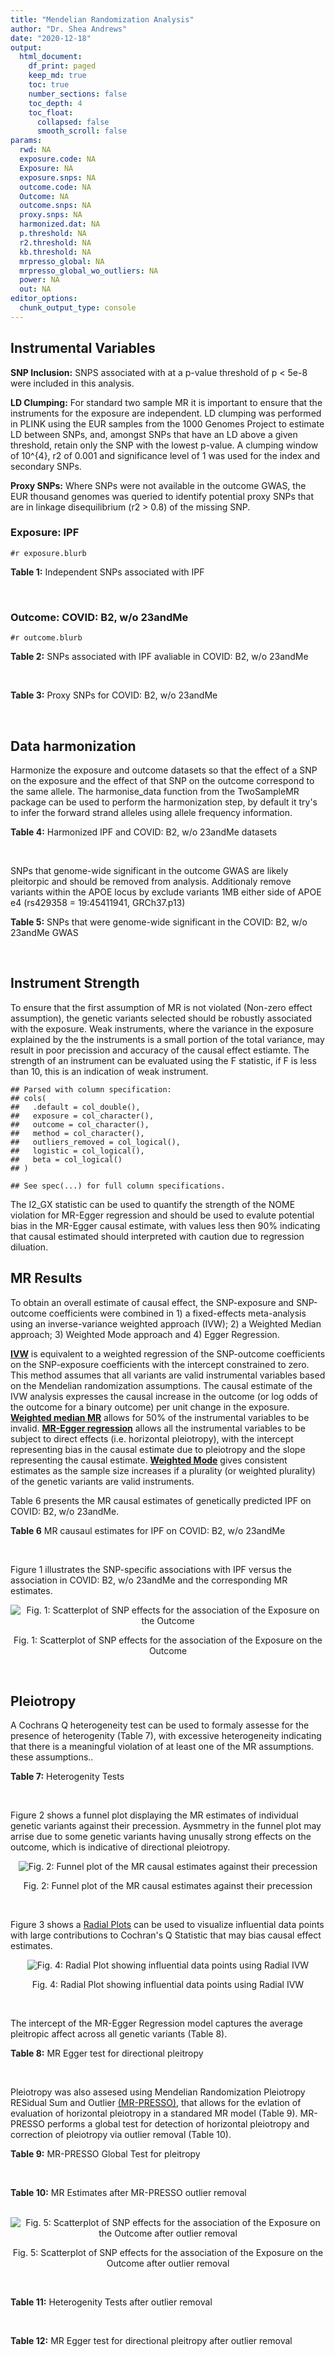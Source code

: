 ```yaml
---
title: "Mendelian Randomization Analysis"
author: "Dr. Shea Andrews"
date: "2020-12-18"
output:
  html_document:
    df_print: paged
    keep_md: true
    toc: true
    number_sections: false
    toc_depth: 4
    toc_float:
      collapsed: false
      smooth_scroll: false
params:
  rwd: NA
  exposure.code: NA
  Exposure: NA
  exposure.snps: NA
  outcome.code: NA
  Outcome: NA
  outcome.snps: NA
  proxy.snps: NA
  harmonized.dat: NA
  p.threshold: NA
  r2.threshold: NA
  kb.threshold: NA
  mrpresso_global: NA
  mrpresso_global_wo_outliers: NA
  power: NA
  out: NA
editor_options:
  chunk_output_type: console
---
```







## Instrumental Variables
**SNP Inclusion:** SNPS associated with at a p-value threshold of p < 5e-8 were included in this analysis.
<br>

**LD Clumping:** For standard two sample MR it is important to ensure that the instruments for the exposure are independent. LD clumping was performed in PLINK using the EUR samples from the 1000 Genomes Project to estimate LD between SNPs, and, amongst SNPs that have an LD above a given threshold, retain only the SNP with the lowest p-value. A clumping window of 10^{4}, r2 of 0.001 and significance level of 1 was used for the index and secondary SNPs.
<br>

**Proxy SNPs:** Where SNPs were not available in the outcome GWAS, the EUR thousand genomes was queried to identify potential proxy SNPs that are in linkage disequilibrium (r2 > 0.8) of the missing SNP.
<br>

### Exposure: IPF
`#r exposure.blurb`
<br>

**Table 1:** Independent SNPs associated with IPF
<div data-pagedtable="false">
  <script data-pagedtable-source type="application/json">
{"columns":[{"label":["SNP"],"name":[1],"type":["chr"],"align":["left"]},{"label":["CHROM"],"name":[2],"type":["dbl"],"align":["right"]},{"label":["POS"],"name":[3],"type":["dbl"],"align":["right"]},{"label":["REF"],"name":[4],"type":["chr"],"align":["left"]},{"label":["ALT"],"name":[5],"type":["chr"],"align":["left"]},{"label":["AF"],"name":[6],"type":["dbl"],"align":["right"]},{"label":["BETA"],"name":[7],"type":["dbl"],"align":["right"]},{"label":["SE"],"name":[8],"type":["dbl"],"align":["right"]},{"label":["Z"],"name":[9],"type":["dbl"],"align":["right"]},{"label":["P"],"name":[10],"type":["dbl"],"align":["right"]},{"label":["N"],"name":[11],"type":["dbl"],"align":["right"]},{"label":["TRAIT"],"name":[12],"type":["chr"],"align":["left"]}],"data":[{"1":"rs78238620","2":"3","3":"44902386","4":"T","5":"A","6":"0.053459","7":"0.4593835","8":"0.07390969","9":"6.215471","10":"5.117086e-10","11":"11259","12":"Idiopathic_Pulmonary_Fibrosis"},{"1":"rs12696304","2":"3","3":"169481271","4":"C","5":"G","6":"0.278854","7":"0.2668156","8":"0.03717319","9":"7.177635","10":"7.092778e-13","11":"11259","12":"Idiopathic_Pulmonary_Fibrosis"},{"1":"rs2013701","2":"4","3":"89885086","4":"G","5":"T","6":"0.487438","7":"-0.2424697","8":"0.03330002","9":"-7.281368","10":"3.304528e-13","11":"11259","12":"Idiopathic_Pulmonary_Fibrosis"},{"1":"rs7725218","2":"5","3":"1282414","4":"G","5":"A","6":"0.323107","7":"-0.3293240","8":"0.03544862","9":"-9.290180","10":"1.540283e-20","11":"11259","12":"Idiopathic_Pulmonary_Fibrosis"},{"1":"rs2076295","2":"6","3":"7563232","4":"T","5":"G","6":"0.468835","7":"0.3799705","8":"0.03322854","9":"11.435066","10":"2.793256e-30","11":"11259","12":"Idiopathic_Pulmonary_Fibrosis"},{"1":"rs12699415","2":"7","3":"1909479","4":"A","5":"G","6":"0.580176","7":"-0.2440172","8":"0.03400225","9":"-7.176502","10":"7.151760e-13","11":"11259","12":"Idiopathic_Pulmonary_Fibrosis"},{"1":"rs2897075","2":"7","3":"99630342","4":"C","5":"T","6":"0.391410","7":"0.2585521","8":"0.03404714","9":"7.593945","10":"3.103096e-14","11":"11259","12":"Idiopathic_Pulmonary_Fibrosis"},{"1":"rs28513081","2":"8","3":"120934126","4":"A","5":"G","6":"0.427310","7":"-0.2034907","8":"0.03346963","9":"-6.079862","10":"1.202864e-09","11":"11259","12":"Idiopathic_Pulmonary_Fibrosis"},{"1":"rs35705950","2":"11","3":"1241221","4":"G","5":"T","6":"0.140904","7":"1.5773608","8":"0.05180105","9":"30.450365","10":"1.184630e-203","11":"11259","12":"Idiopathic_Pulmonary_Fibrosis"},{"1":"rs9577395","2":"13","3":"113534984","4":"C","5":"G","6":"0.207732","7":"-0.2642992","8":"0.04115030","9":"-6.422778","10":"1.338099e-10","11":"11259","12":"Idiopathic_Pulmonary_Fibrosis"},{"1":"rs59424629","2":"15","3":"40720542","4":"G","5":"T","6":"0.538260","7":"0.2678313","8":"0.03320740","9":"8.065411","10":"7.298965e-16","11":"11259","12":"Idiopathic_Pulmonary_Fibrosis"},{"1":"rs62023891","2":"15","3":"86097216","4":"G","5":"A","6":"0.300615","7":"0.2356498","8":"0.03664299","9":"6.430965","10":"1.267962e-10","11":"11259","12":"Idiopathic_Pulmonary_Fibrosis"},{"1":"rs17652520","2":"17","3":"44098967","4":"G","5":"A","6":"0.214766","7":"-0.3286135","8":"0.04066747","9":"-8.080502","10":"6.450078e-16","11":"11259","12":"Idiopathic_Pulmonary_Fibrosis"},{"1":"rs12610495","2":"19","3":"4717672","4":"A","5":"G","6":"0.305555","7":"0.2722340","8":"0.03899250","9":"6.981701","10":"2.916276e-12","11":"11259","12":"Idiopathic_Pulmonary_Fibrosis"},{"1":"rs41308092","2":"20","3":"62324391","4":"G","5":"A","6":"0.019674","7":"0.7503587","8":"0.12196998","9":"6.151995","10":"7.651443e-10","11":"11259","12":"Idiopathic_Pulmonary_Fibrosis"}],"options":{"columns":{"min":{},"max":[10]},"rows":{"min":[10],"max":[10]},"pages":{}}}
  </script>
</div>
<br>

### Outcome: COVID: B2, w/o 23andMe
`#r outcome.blurb`
<br>

**Table 2:** SNPs associated with IPF avaliable in COVID: B2, w/o 23andMe
<div data-pagedtable="false">
  <script data-pagedtable-source type="application/json">
{"columns":[{"label":["SNP"],"name":[1],"type":["chr"],"align":["left"]},{"label":["CHROM"],"name":[2],"type":["dbl"],"align":["right"]},{"label":["POS"],"name":[3],"type":["dbl"],"align":["right"]},{"label":["REF"],"name":[4],"type":["chr"],"align":["left"]},{"label":["ALT"],"name":[5],"type":["chr"],"align":["left"]},{"label":["AF"],"name":[6],"type":["dbl"],"align":["right"]},{"label":["BETA"],"name":[7],"type":["dbl"],"align":["right"]},{"label":["SE"],"name":[8],"type":["dbl"],"align":["right"]},{"label":["Z"],"name":[9],"type":["dbl"],"align":["right"]},{"label":["P"],"name":[10],"type":["dbl"],"align":["right"]},{"label":["N"],"name":[11],"type":["dbl"],"align":["right"]},{"label":["TRAIT"],"name":[12],"type":["chr"],"align":["left"]}],"data":[{"1":"rs78238620","2":"3","3":"44902386","4":"T","5":"A","6":"0.05113","7":"0.0860830","8":"0.050848","9":"1.69294761","10":"9.047e-02","11":"908494","12":"COVID:_hospitalized_vs._population__eur_w/o_23andMe"},{"1":"rs12696304","2":"3","3":"169481271","4":"C","5":"G","6":"0.25940","7":"0.0299240","8":"0.026000","9":"1.15092308","10":"2.498e-01","11":"908494","12":"COVID:_hospitalized_vs._population__eur_w/o_23andMe"},{"1":"rs2013701","2":"4","3":"89885086","4":"G","5":"T","6":"0.52480","7":"-0.0307060","8":"0.023123","9":"-1.32794188","10":"1.842e-01","11":"907881","12":"COVID:_hospitalized_vs._population__eur_w/o_23andMe"},{"1":"rs7725218","2":"5","3":"1282414","4":"G","5":"A","6":"0.34740","7":"-0.0406890","8":"0.023980","9":"-1.69678899","10":"8.974e-02","11":"908494","12":"COVID:_hospitalized_vs._population__eur_w/o_23andMe"},{"1":"rs2076295","2":"6","3":"7563232","4":"T","5":"G","6":"0.43730","7":"0.0368530","8":"0.029419","9":"1.25269384","10":"2.103e-01","11":"895822","12":"COVID:_hospitalized_vs._population__eur_w/o_23andMe"},{"1":"rs12699415","2":"7","3":"1909479","4":"A","5":"G","6":"0.57590","7":"-0.0435210","8":"0.023406","9":"-1.85939503","10":"6.297e-02","11":"908494","12":"COVID:_hospitalized_vs._population__eur_w/o_23andMe"},{"1":"rs2897075","2":"7","3":"99630342","4":"C","5":"T","6":"0.37790","7":"0.0998730","8":"0.025046","9":"3.98758285","10":"6.675e-05","11":"905265","12":"COVID:_hospitalized_vs._population__eur_w/o_23andMe"},{"1":"rs28513081","2":"8","3":"120934126","4":"A","5":"G","6":"0.46090","7":"-0.0438690","8":"0.027630","9":"-1.58773073","10":"1.124e-01","11":"898438","12":"COVID:_hospitalized_vs._population__eur_w/o_23andMe"},{"1":"rs35705950","2":"11","3":"1241221","4":"G","5":"T","6":"0.11210","7":"-0.1875500","8":"0.045510","9":"-4.12107229","10":"3.769e-05","11":"624027","12":"COVID:_hospitalized_vs._population__eur_w/o_23andMe"},{"1":"rs9577395","2":"13","3":"113534984","4":"C","5":"G","6":"0.21990","7":"0.0801480","8":"0.027858","9":"2.87701917","10":"4.015e-03","11":"908494","12":"COVID:_hospitalized_vs._population__eur_w/o_23andMe"},{"1":"rs59424629","2":"15","3":"40720542","4":"G","5":"T","6":"0.54680","7":"0.0150460","8":"0.023010","9":"0.65388961","10":"5.132e-01","11":"908494","12":"COVID:_hospitalized_vs._population__eur_w/o_23andMe"},{"1":"rs62023891","2":"15","3":"86097216","4":"G","5":"A","6":"0.30050","7":"-0.0024681","8":"0.025741","9":"-0.09588206","10":"9.236e-01","11":"908494","12":"COVID:_hospitalized_vs._population__eur_w/o_23andMe"},{"1":"rs17652520","2":"17","3":"44098967","4":"G","5":"A","6":"0.18050","7":"-0.1202400","8":"0.032867","9":"-3.65838075","10":"2.539e-04","11":"898438","12":"COVID:_hospitalized_vs._population__eur_w/o_23andMe"},{"1":"rs12610495","2":"19","3":"4717672","4":"A","5":"G","6":"0.31460","7":"0.1750800","8":"0.032082","9":"5.45726576","10":"4.835e-08","11":"895822","12":"COVID:_hospitalized_vs._population__eur_w/o_23andMe"},{"1":"rs41308092","2":"20","3":"62324391","4":"G","5":"A","6":"0.02773","7":"-0.1034900","8":"0.087846","9":"-1.17808437","10":"2.388e-01","11":"906360","12":"COVID:_hospitalized_vs._population__eur_w/o_23andMe"}],"options":{"columns":{"min":{},"max":[10]},"rows":{"min":[10],"max":[10]},"pages":{}}}
  </script>
</div>
<br>

**Table 3:** Proxy SNPs for COVID: B2, w/o 23andMe
<div data-pagedtable="false">
  <script data-pagedtable-source type="application/json">
{"columns":[{"label":["proxy.outcome"],"name":[1],"type":["lgl"],"align":["right"]},{"label":["target_snp"],"name":[2],"type":["lgl"],"align":["right"]},{"label":["proxy_snp"],"name":[3],"type":["lgl"],"align":["right"]},{"label":["ld.r2"],"name":[4],"type":["lgl"],"align":["right"]},{"label":["Dprime"],"name":[5],"type":["lgl"],"align":["right"]},{"label":["ref.proxy"],"name":[6],"type":["lgl"],"align":["right"]},{"label":["alt.proxy"],"name":[7],"type":["lgl"],"align":["right"]},{"label":["CHROM"],"name":[8],"type":["lgl"],"align":["right"]},{"label":["POS"],"name":[9],"type":["lgl"],"align":["right"]},{"label":["ALT.proxy"],"name":[10],"type":["lgl"],"align":["right"]},{"label":["REF.proxy"],"name":[11],"type":["lgl"],"align":["right"]},{"label":["AF"],"name":[12],"type":["lgl"],"align":["right"]},{"label":["BETA"],"name":[13],"type":["lgl"],"align":["right"]},{"label":["SE"],"name":[14],"type":["lgl"],"align":["right"]},{"label":["P"],"name":[15],"type":["lgl"],"align":["right"]},{"label":["N"],"name":[16],"type":["lgl"],"align":["right"]},{"label":["ref"],"name":[17],"type":["lgl"],"align":["right"]},{"label":["alt"],"name":[18],"type":["lgl"],"align":["right"]},{"label":["ALT"],"name":[19],"type":["lgl"],"align":["right"]},{"label":["REF"],"name":[20],"type":["lgl"],"align":["right"]},{"label":["PHASE"],"name":[21],"type":["lgl"],"align":["right"]}],"data":[{"1":"NA","2":"NA","3":"NA","4":"NA","5":"NA","6":"NA","7":"NA","8":"NA","9":"NA","10":"NA","11":"NA","12":"NA","13":"NA","14":"NA","15":"NA","16":"NA","17":"NA","18":"NA","19":"NA","20":"NA","21":"NA"}],"options":{"columns":{"min":{},"max":[10]},"rows":{"min":[10],"max":[10]},"pages":{}}}
  </script>
</div>
<br>

## Data harmonization
Harmonize the exposure and outcome datasets so that the effect of a SNP on the exposure and the effect of that SNP on the outcome correspond to the same allele. The harmonise_data function from the TwoSampleMR package can be used to perform the harmonization step, by default it try's to infer the forward strand alleles using allele frequency information.
<br>

**Table 4:** Harmonized IPF and COVID: B2, w/o 23andMe datasets
<div data-pagedtable="false">
  <script data-pagedtable-source type="application/json">
{"columns":[{"label":["SNP"],"name":[1],"type":["chr"],"align":["left"]},{"label":["effect_allele.exposure"],"name":[2],"type":["chr"],"align":["left"]},{"label":["other_allele.exposure"],"name":[3],"type":["chr"],"align":["left"]},{"label":["effect_allele.outcome"],"name":[4],"type":["chr"],"align":["left"]},{"label":["other_allele.outcome"],"name":[5],"type":["chr"],"align":["left"]},{"label":["beta.exposure"],"name":[6],"type":["dbl"],"align":["right"]},{"label":["beta.outcome"],"name":[7],"type":["dbl"],"align":["right"]},{"label":["eaf.exposure"],"name":[8],"type":["dbl"],"align":["right"]},{"label":["eaf.outcome"],"name":[9],"type":["dbl"],"align":["right"]},{"label":["remove"],"name":[10],"type":["lgl"],"align":["right"]},{"label":["palindromic"],"name":[11],"type":["lgl"],"align":["right"]},{"label":["ambiguous"],"name":[12],"type":["lgl"],"align":["right"]},{"label":["id.outcome"],"name":[13],"type":["chr"],"align":["left"]},{"label":["chr.outcome"],"name":[14],"type":["dbl"],"align":["right"]},{"label":["pos.outcome"],"name":[15],"type":["dbl"],"align":["right"]},{"label":["se.outcome"],"name":[16],"type":["dbl"],"align":["right"]},{"label":["z.outcome"],"name":[17],"type":["dbl"],"align":["right"]},{"label":["pval.outcome"],"name":[18],"type":["dbl"],"align":["right"]},{"label":["samplesize.outcome"],"name":[19],"type":["dbl"],"align":["right"]},{"label":["outcome"],"name":[20],"type":["chr"],"align":["left"]},{"label":["mr_keep.outcome"],"name":[21],"type":["lgl"],"align":["right"]},{"label":["pval_origin.outcome"],"name":[22],"type":["chr"],"align":["left"]},{"label":["chr.exposure"],"name":[23],"type":["dbl"],"align":["right"]},{"label":["pos.exposure"],"name":[24],"type":["dbl"],"align":["right"]},{"label":["se.exposure"],"name":[25],"type":["dbl"],"align":["right"]},{"label":["z.exposure"],"name":[26],"type":["dbl"],"align":["right"]},{"label":["pval.exposure"],"name":[27],"type":["dbl"],"align":["right"]},{"label":["samplesize.exposure"],"name":[28],"type":["dbl"],"align":["right"]},{"label":["exposure"],"name":[29],"type":["chr"],"align":["left"]},{"label":["mr_keep.exposure"],"name":[30],"type":["lgl"],"align":["right"]},{"label":["pval_origin.exposure"],"name":[31],"type":["chr"],"align":["left"]},{"label":["id.exposure"],"name":[32],"type":["chr"],"align":["left"]},{"label":["action"],"name":[33],"type":["dbl"],"align":["right"]},{"label":["mr_keep"],"name":[34],"type":["lgl"],"align":["right"]},{"label":["pt"],"name":[35],"type":["dbl"],"align":["right"]},{"label":["pleitropy_keep"],"name":[36],"type":["lgl"],"align":["right"]},{"label":["mrpresso_RSSobs"],"name":[37],"type":["dbl"],"align":["right"]},{"label":["mrpresso_pval"],"name":[38],"type":["chr"],"align":["left"]},{"label":["mrpresso_keep"],"name":[39],"type":["lgl"],"align":["right"]}],"data":[{"1":"rs12610495","2":"G","3":"A","4":"G","5":"A","6":"0.2722340","7":"0.1750800","8":"0.305555","9":"0.31460","10":"FALSE","11":"FALSE","12":"FALSE","13":"ADMX1N","14":"19","15":"4717672","16":"0.032082","17":"5.45726576","18":"4.835e-08","19":"895822","20":"covidhgi2020anaB2v4eur","21":"TRUE","22":"reported","23":"19","24":"4717672","25":"0.03899250","26":"6.981701","27":"2.916276e-12","28":"11259","29":"Allen2020ipf","30":"TRUE","31":"reported","32":"bnlkR2","33":"2","34":"TRUE","35":"5e-08","36":"TRUE","37":"3.007499e-02","38":"<0.0015","39":"FALSE"},{"1":"rs12696304","2":"G","3":"C","4":"G","5":"C","6":"0.2668156","7":"0.0299240","8":"0.278854","9":"0.25940","10":"FALSE","11":"TRUE","12":"FALSE","13":"ADMX1N","14":"3","15":"169481271","16":"0.026000","17":"1.15092308","18":"2.498e-01","19":"908494","20":"covidhgi2020anaB2v4eur","21":"TRUE","22":"reported","23":"3","24":"169481271","25":"0.03717319","26":"7.177635","27":"7.092778e-13","28":"11259","29":"Allen2020ipf","30":"TRUE","31":"reported","32":"bnlkR2","33":"2","34":"TRUE","35":"5e-08","36":"TRUE","37":"6.100274e-04","38":"1","39":"TRUE"},{"1":"rs12699415","2":"G","3":"A","4":"G","5":"A","6":"-0.2440172","7":"-0.0435210","8":"0.580176","9":"0.57590","10":"FALSE","11":"FALSE","12":"FALSE","13":"ADMX1N","14":"7","15":"1909479","16":"0.023406","17":"-1.85939503","18":"6.297e-02","19":"908494","20":"covidhgi2020anaB2v4eur","21":"TRUE","22":"reported","23":"7","24":"1909479","25":"0.03400225","26":"-7.176502","27":"7.151760e-13","28":"11259","29":"Allen2020ipf","30":"TRUE","31":"reported","32":"bnlkR2","33":"2","34":"TRUE","35":"5e-08","36":"TRUE","37":"1.556732e-03","38":"1","39":"TRUE"},{"1":"rs17652520","2":"A","3":"G","4":"A","5":"G","6":"-0.3286135","7":"-0.1202400","8":"0.214766","9":"0.18050","10":"FALSE","11":"FALSE","12":"FALSE","13":"ADMX1N","14":"17","15":"44098967","16":"0.032867","17":"-3.65838075","18":"2.539e-04","19":"898438","20":"covidhgi2020anaB2v4eur","21":"TRUE","22":"reported","23":"17","24":"44098967","25":"0.04066747","26":"-8.080502","27":"6.450078e-16","28":"11259","29":"Allen2020ipf","30":"TRUE","31":"reported","32":"bnlkR2","33":"2","34":"TRUE","35":"5e-08","36":"TRUE","37":"1.368328e-02","38":"0.0075","39":"FALSE"},{"1":"rs2013701","2":"T","3":"G","4":"T","5":"G","6":"-0.2424697","7":"-0.0307060","8":"0.487438","9":"0.52480","10":"FALSE","11":"FALSE","12":"FALSE","13":"ADMX1N","14":"4","15":"89885086","16":"0.023123","17":"-1.32794188","18":"1.842e-01","19":"907881","20":"covidhgi2020anaB2v4eur","21":"TRUE","22":"reported","23":"4","24":"89885086","25":"0.03330002","26":"-7.281368","27":"3.304528e-13","28":"11259","29":"Allen2020ipf","30":"TRUE","31":"reported","32":"bnlkR2","33":"2","34":"TRUE","35":"5e-08","36":"TRUE","37":"6.837480e-04","38":"1","39":"TRUE"},{"1":"rs2076295","2":"G","3":"T","4":"G","5":"T","6":"0.3799705","7":"0.0368530","8":"0.468835","9":"0.43730","10":"FALSE","11":"FALSE","12":"FALSE","13":"ADMX1N","14":"6","15":"7563232","16":"0.029419","17":"1.25269384","18":"2.103e-01","19":"895822","20":"covidhgi2020anaB2v4eur","21":"TRUE","22":"reported","23":"6","24":"7563232","25":"0.03322854","26":"11.435066","27":"2.793256e-30","28":"11259","29":"Allen2020ipf","30":"TRUE","31":"reported","32":"bnlkR2","33":"2","34":"TRUE","35":"5e-08","36":"TRUE","37":"8.934491e-04","38":"1","39":"TRUE"},{"1":"rs28513081","2":"G","3":"A","4":"G","5":"A","6":"-0.2034907","7":"-0.0438690","8":"0.427310","9":"0.46090","10":"FALSE","11":"FALSE","12":"FALSE","13":"ADMX1N","14":"8","15":"120934126","16":"0.027630","17":"-1.58773073","18":"1.124e-01","19":"898438","20":"covidhgi2020anaB2v4eur","21":"TRUE","22":"reported","23":"8","24":"120934126","25":"0.03346963","26":"-6.079862","27":"1.202864e-09","28":"11259","29":"Allen2020ipf","30":"TRUE","31":"reported","32":"bnlkR2","33":"2","34":"TRUE","35":"5e-08","36":"TRUE","37":"1.596190e-03","38":"1","39":"TRUE"},{"1":"rs2897075","2":"T","3":"C","4":"T","5":"C","6":"0.2585521","7":"0.0998730","8":"0.391410","9":"0.37790","10":"FALSE","11":"FALSE","12":"FALSE","13":"ADMX1N","14":"7","15":"99630342","16":"0.025046","17":"3.98758285","18":"6.675e-05","19":"905265","20":"covidhgi2020anaB2v4eur","21":"TRUE","22":"reported","23":"7","24":"99630342","25":"0.03404714","26":"7.593945","27":"3.103096e-14","28":"11259","29":"Allen2020ipf","30":"TRUE","31":"reported","32":"bnlkR2","33":"2","34":"TRUE","35":"5e-08","36":"TRUE","37":"9.556873e-03","38":"<0.0015","39":"FALSE"},{"1":"rs35705950","2":"T","3":"G","4":"T","5":"G","6":"1.5773608","7":"-0.1875500","8":"0.140904","9":"0.11210","10":"FALSE","11":"FALSE","12":"FALSE","13":"ADMX1N","14":"11","15":"1241221","16":"0.045510","17":"-4.12107229","18":"3.769e-05","19":"624027","20":"covidhgi2020anaB2v4eur","21":"TRUE","22":"reported","23":"11","24":"1241221","25":"0.05180105","26":"30.450365","27":"1.000000e-200","28":"11259","29":"Allen2020ipf","30":"TRUE","31":"reported","32":"bnlkR2","33":"2","34":"TRUE","35":"5e-08","36":"TRUE","37":"1.653549e-01","38":"<0.0015","39":"FALSE"},{"1":"rs41308092","2":"A","3":"G","4":"A","5":"G","6":"0.7503587","7":"-0.1034900","8":"0.019674","9":"0.02773","10":"FALSE","11":"FALSE","12":"FALSE","13":"ADMX1N","14":"20","15":"62324391","16":"0.087846","17":"-1.17808437","18":"2.388e-01","19":"906360","20":"covidhgi2020anaB2v4eur","21":"TRUE","22":"reported","23":"20","24":"62324391","25":"0.12196998","26":"6.151995","27":"7.651443e-10","28":"11259","29":"Allen2020ipf","30":"TRUE","31":"reported","32":"bnlkR2","33":"2","34":"TRUE","35":"5e-08","36":"TRUE","37":"1.545162e-02","38":"1","39":"TRUE"},{"1":"rs59424629","2":"T","3":"G","4":"T","5":"G","6":"0.2678313","7":"0.0150460","8":"0.538260","9":"0.54680","10":"FALSE","11":"FALSE","12":"FALSE","13":"ADMX1N","14":"15","15":"40720542","16":"0.023010","17":"0.65388961","18":"5.132e-01","19":"908494","20":"covidhgi2020anaB2v4eur","21":"TRUE","22":"reported","23":"15","24":"40720542","25":"0.03320740","26":"8.065411","27":"7.298965e-16","28":"11259","29":"Allen2020ipf","30":"TRUE","31":"reported","32":"bnlkR2","33":"2","34":"TRUE","35":"5e-08","36":"TRUE","37":"8.641657e-05","38":"1","39":"TRUE"},{"1":"rs62023891","2":"A","3":"G","4":"A","5":"G","6":"0.2356498","7":"-0.0024681","8":"0.300615","9":"0.30050","10":"FALSE","11":"FALSE","12":"FALSE","13":"ADMX1N","14":"15","15":"86097216","16":"0.025741","17":"-0.09588206","18":"9.236e-01","19":"908494","20":"covidhgi2020anaB2v4eur","21":"TRUE","22":"reported","23":"15","24":"86097216","25":"0.03664299","26":"6.430965","27":"1.267962e-10","28":"11259","29":"Allen2020ipf","30":"TRUE","31":"reported","32":"bnlkR2","33":"2","34":"TRUE","35":"5e-08","36":"TRUE","37":"6.720167e-05","38":"1","39":"TRUE"},{"1":"rs7725218","2":"A","3":"G","4":"A","5":"G","6":"-0.3293240","7":"-0.0406890","8":"0.323107","9":"0.34740","10":"FALSE","11":"FALSE","12":"FALSE","13":"ADMX1N","14":"5","15":"1282414","16":"0.023980","17":"-1.69678899","18":"8.974e-02","19":"908494","20":"covidhgi2020anaB2v4eur","21":"TRUE","22":"reported","23":"5","24":"1282414","25":"0.03544862","26":"-9.290180","27":"1.540283e-20","28":"11259","29":"Allen2020ipf","30":"TRUE","31":"reported","32":"bnlkR2","33":"2","34":"TRUE","35":"5e-08","36":"TRUE","37":"1.263402e-03","38":"1","39":"TRUE"},{"1":"rs78238620","2":"A","3":"T","4":"A","5":"T","6":"0.4593835","7":"0.0860830","8":"0.053459","9":"0.05113","10":"FALSE","11":"TRUE","12":"FALSE","13":"ADMX1N","14":"3","15":"44902386","16":"0.050848","17":"1.69294761","18":"9.047e-02","19":"908494","20":"covidhgi2020anaB2v4eur","21":"TRUE","22":"reported","23":"3","24":"44902386","25":"0.07390969","26":"6.215471","27":"5.117086e-10","28":"11259","29":"Allen2020ipf","30":"TRUE","31":"reported","32":"bnlkR2","33":"2","34":"TRUE","35":"5e-08","36":"TRUE","37":"6.050538e-03","38":"1","39":"TRUE"},{"1":"rs9577395","2":"G","3":"C","4":"G","5":"C","6":"-0.2642992","7":"0.0801480","8":"0.207732","9":"0.21990","10":"FALSE","11":"TRUE","12":"FALSE","13":"ADMX1N","14":"13","15":"113534984","16":"0.027858","17":"2.87701917","18":"4.015e-03","19":"908494","20":"covidhgi2020anaB2v4eur","21":"TRUE","22":"reported","23":"13","24":"113534984","25":"0.04115030","26":"-6.422778","27":"1.338099e-10","28":"11259","29":"Allen2020ipf","30":"TRUE","31":"reported","32":"bnlkR2","33":"2","34":"TRUE","35":"5e-08","36":"TRUE","37":"7.972373e-03","38":"0.027","39":"FALSE"}],"options":{"columns":{"min":{},"max":[10]},"rows":{"min":[10],"max":[10]},"pages":{}}}
  </script>
</div>
<br>

SNPs that genome-wide significant in the outcome GWAS are likely pleitorpic and should be removed from analysis. Additionaly remove variants within the APOE locus by exclude variants 1MB either side of APOE e4 (rs429358 = 19:45411941, GRCh37.p13)
<br>


**Table 5:** SNPs that were genome-wide significant in the COVID: B2, w/o 23andMe GWAS
<div data-pagedtable="false">
  <script data-pagedtable-source type="application/json">
{"columns":[{"label":["SNP"],"name":[1],"type":["chr"],"align":["left"]},{"label":["chr.outcome"],"name":[2],"type":["dbl"],"align":["right"]},{"label":["pos.outcome"],"name":[3],"type":["dbl"],"align":["right"]},{"label":["pval.exposure"],"name":[4],"type":["dbl"],"align":["right"]},{"label":["pval.outcome"],"name":[5],"type":["dbl"],"align":["right"]}],"data":[],"options":{"columns":{"min":{},"max":[10]},"rows":{"min":[10],"max":[10]},"pages":{}}}
  </script>
</div>
<br>


## Instrument Strength
To ensure that the first assumption of MR is not violated (Non-zero effect assumption), the genetic variants selected should be robustly associated with the exposure. Weak instruments, where the variance in the exposure explained by the the instruments is a small portion of the total variance, may result in poor precission and accuracy of the causal effect estiamte. The strength of an instrument can be evaluated using the F statistic, if F is less than 10, this is an indication of weak instrument.


```
## Parsed with column specification:
## cols(
##   .default = col_double(),
##   exposure = col_character(),
##   outcome = col_character(),
##   method = col_character(),
##   outliers_removed = col_logical(),
##   logistic = col_logical(),
##   beta = col_logical()
## )
```

```
## See spec(...) for full column specifications.
```

<div data-pagedtable="false">
  <script data-pagedtable-source type="application/json">
{"columns":[{"label":["outliers_removed"],"name":[1],"type":["lgl"],"align":["right"]},{"label":["pve.exposure"],"name":[2],"type":["dbl"],"align":["right"]},{"label":["F"],"name":[3],"type":["dbl"],"align":["right"]},{"label":["Alpha"],"name":[4],"type":["dbl"],"align":["right"]},{"label":["NCP"],"name":[5],"type":["dbl"],"align":["right"]},{"label":["Power"],"name":[6],"type":["dbl"],"align":["right"]}],"data":[{"1":"FALSE","2":"0.14289659","3":"124.96246","4":"0.05","5":"5.897305","6":"0.6802824"},{"1":"TRUE","2":"0.05219507","3":"61.94208","4":"0.05","5":"25.682354","6":"0.9990576"}],"options":{"columns":{"min":{},"max":[10]},"rows":{"min":[10],"max":[10]},"pages":{}}}
  </script>
</div>

The I2_GX statistic can be used to quantify the strength of the NOME violation for MR-Egger regression and should be used to evalute potential bias in the MR-Egger causal estimate, with values less then 90% indicating that causal estimated should interpreted with caution due to regression diluation.

<div data-pagedtable="false">
  <script data-pagedtable-source type="application/json">
{"columns":[{"label":["outliers_removed"],"name":[1],"type":["lgl"],"align":["right"]},{"label":["Isq_gx"],"name":[2],"type":["dbl"],"align":["right"]}],"data":[{"1":"FALSE","2":"0.9685748"},{"1":"TRUE","2":"0.5610912"}],"options":{"columns":{"min":{},"max":[10]},"rows":{"min":[10],"max":[10]},"pages":{}}}
  </script>
</div>


##  MR Results
To obtain an overall estimate of causal effect, the SNP-exposure and SNP-outcome coefficients were combined in 1) a fixed-effects meta-analysis using an inverse-variance weighted approach (IVW); 2) a Weighted Median approach; 3) Weighted Mode approach and 4) Egger Regression.


[**IVW**](https://doi.org/10.1002/gepi.21758) is equivalent to a weighted regression of the SNP-outcome coefficients on the SNP-exposure coefficients with the intercept constrained to zero. This method assumes that all variants are valid instrumental variables based on the Mendelian randomization assumptions. The causal estimate of the IVW analysis expresses the causal increase in the outcome (or log odds of the outcome for a binary outcome) per unit change in the exposure. [**Weighted median MR**](https://doi.org/10.1002/gepi.21965) allows for 50% of the instrumental variables to be invalid. [**MR-Egger regression**](https://doi.org/10.1093/ije/dyw220) allows all the instrumental variables to be subject to direct effects (i.e. horizontal pleiotropy), with the intercept representing bias in the causal estimate due to pleiotropy and the slope representing the causal estimate. [**Weighted Mode**](https://doi.org/10.1093/ije/dyx102) gives consistent estimates as the sample size increases if a plurality (or weighted plurality) of the genetic variants are valid instruments.
<br>



Table 6 presents the MR causal estimates of genetically predicted IPF on COVID: B2, w/o 23andMe.
<br>

**Table 6** MR causaul estimates for IPF on COVID: B2, w/o 23andMe
<div data-pagedtable="false">
  <script data-pagedtable-source type="application/json">
{"columns":[{"label":["id.exposure"],"name":[1],"type":["chr"],"align":["left"]},{"label":["id.outcome"],"name":[2],"type":["chr"],"align":["left"]},{"label":["outcome"],"name":[3],"type":["fctr"],"align":["left"]},{"label":["exposure"],"name":[4],"type":["fctr"],"align":["left"]},{"label":["method"],"name":[5],"type":["fctr"],"align":["left"]},{"label":["nsnp"],"name":[6],"type":["int"],"align":["right"]},{"label":["b"],"name":[7],"type":["dbl"],"align":["right"]},{"label":["se"],"name":[8],"type":["dbl"],"align":["right"]},{"label":["pval"],"name":[9],"type":["dbl"],"align":["right"]}],"data":[{"1":"bnlkR2","2":"ADMX1N","3":"covidhgi2020anaB2v4eur","4":"Allen2020ipf","5":"Inverse variance weighted (fixed effects)","6":"15","7":"0.02322495","8":"0.01932630","9":"0.229469104"},{"1":"bnlkR2","2":"ADMX1N","3":"covidhgi2020anaB2v4eur","4":"Allen2020ipf","5":"Weighted median","6":"15","7":"-0.02713787","8":"0.04320237","9":"0.529901085"},{"1":"bnlkR2","2":"ADMX1N","3":"covidhgi2020anaB2v4eur","4":"Allen2020ipf","5":"Weighted mode","6":"15","7":"-0.11664131","8":"0.03324569","9":"0.003476243"},{"1":"bnlkR2","2":"ADMX1N","3":"covidhgi2020anaB2v4eur","4":"Allen2020ipf","5":"MR Egger","6":"15","7":"-0.15931840","8":"0.07170757","9":"0.044672240"}],"options":{"columns":{"min":{},"max":[10]},"rows":{"min":[10],"max":[10]},"pages":{}}}
  </script>
</div>
<br>

Figure 1 illustrates the SNP-specific associations with IPF versus the association in COVID: B2, w/o 23andMe and the corresponding MR estimates.
<br>

<div class="figure" style="text-align: center">
<img src="/sc/arion/projects/LOAD/shea/Projects/MRcovid/results/MRcovideurwoukbb/Allen2020ipf/covidhgi2020anaB2v4eur/Allen2020ipf_5e-8_covidhgi2020anaB2v4eur_MR_Analaysis_files/figure-html/scatter_plot-1.png" alt="Fig. 1: Scatterplot of SNP effects for the association of the Exposure on the Outcome"  />
<p class="caption">Fig. 1: Scatterplot of SNP effects for the association of the Exposure on the Outcome</p>
</div>
<br>


## Pleiotropy
A Cochrans Q heterogeneity test can be used to formaly assesse for the presence of heterogenity (Table 7), with excessive heterogeneity indicating that there is a meaningful violation of at least one of the MR assumptions.
these assumptions..
<br>

**Table 7:** Heterogenity Tests
<div data-pagedtable="false">
  <script data-pagedtable-source type="application/json">
{"columns":[{"label":["id.exposure"],"name":[1],"type":["chr"],"align":["left"]},{"label":["id.outcome"],"name":[2],"type":["chr"],"align":["left"]},{"label":["outcome"],"name":[3],"type":["fctr"],"align":["left"]},{"label":["exposure"],"name":[4],"type":["fctr"],"align":["left"]},{"label":["method"],"name":[5],"type":["fctr"],"align":["left"]},{"label":["Q"],"name":[6],"type":["dbl"],"align":["right"]},{"label":["Q_df"],"name":[7],"type":["dbl"],"align":["right"]},{"label":["Q_pval"],"name":[8],"type":["dbl"],"align":["right"]}],"data":[{"1":"bnlkR2","2":"ADMX1N","3":"covidhgi2020anaB2v4eur","4":"Allen2020ipf","5":"MR Egger","6":"58.14952","7":"13","8":"1.122755e-07"},{"1":"bnlkR2","2":"ADMX1N","3":"covidhgi2020anaB2v4eur","4":"Allen2020ipf","5":"Inverse variance weighted","6":"101.08799","7":"14","8":"2.933173e-15"}],"options":{"columns":{"min":{},"max":[10]},"rows":{"min":[10],"max":[10]},"pages":{}}}
  </script>
</div>
<br>

Figure 2 shows a funnel plot displaying the MR estimates of individual genetic variants against their precession. Aysmmetry in the funnel plot may arrise due to some genetic variants having unusally strong effects on the outcome, which is indicative of directional pleiotropy.
<br>

<div class="figure" style="text-align: center">
<img src="/sc/arion/projects/LOAD/shea/Projects/MRcovid/results/MRcovideurwoukbb/Allen2020ipf/covidhgi2020anaB2v4eur/Allen2020ipf_5e-8_covidhgi2020anaB2v4eur_MR_Analaysis_files/figure-html/funnel_plot-1.png" alt="Fig. 2: Funnel plot of the MR causal estimates against their precession"  />
<p class="caption">Fig. 2: Funnel plot of the MR causal estimates against their precession</p>
</div>
<br>

Figure 3 shows a [Radial Plots](https://github.com/WSpiller/RadialMR) can be used to visualize influential data points with large contributions to Cochran's Q Statistic that may bias causal effect estimates.



<div class="figure" style="text-align: center">
<img src="/sc/arion/projects/LOAD/shea/Projects/MRcovid/results/MRcovideurwoukbb/Allen2020ipf/covidhgi2020anaB2v4eur/Allen2020ipf_5e-8_covidhgi2020anaB2v4eur_MR_Analaysis_files/figure-html/Radial_Plot-1.png" alt="Fig. 4: Radial Plot showing influential data points using Radial IVW"  />
<p class="caption">Fig. 4: Radial Plot showing influential data points using Radial IVW</p>
</div>
<br>

The intercept of the MR-Egger Regression model captures the average pleitropic affect across all genetic variants (Table 8).
<br>

**Table 8:** MR Egger test for directional pleitropy
<div data-pagedtable="false">
  <script data-pagedtable-source type="application/json">
{"columns":[{"label":["id.exposure"],"name":[1],"type":["chr"],"align":["left"]},{"label":["id.outcome"],"name":[2],"type":["chr"],"align":["left"]},{"label":["outcome"],"name":[3],"type":["fctr"],"align":["left"]},{"label":["exposure"],"name":[4],"type":["fctr"],"align":["left"]},{"label":["egger_intercept"],"name":[5],"type":["dbl"],"align":["right"]},{"label":["se"],"name":[6],"type":["dbl"],"align":["right"]},{"label":["pval"],"name":[7],"type":["dbl"],"align":["right"]}],"data":[{"1":"bnlkR2","2":"ADMX1N","3":"covidhgi2020anaB2v4eur","4":"Allen2020ipf","5":"0.08439017","6":"0.02723767","7":"0.008474639"}],"options":{"columns":{"min":{},"max":[10]},"rows":{"min":[10],"max":[10]},"pages":{}}}
  </script>
</div>
<br>

Pleiotropy was also assesed using Mendelian Randomization Pleiotropy RESidual Sum and Outlier [(MR-PRESSO)](https://doi.org/10.1038/s41588-018-0099-7), that allows for the evlation of evaluation of horizontal pleiotropy in a standared MR model (Table 9). MR-PRESSO performs a global test for detection of horizontal pleiotropy and correction of pleiotropy via outlier removal (Table 10).
<br>

**Table 9:** MR-PRESSO Global Test for pleitropy
<div data-pagedtable="false">
  <script data-pagedtable-source type="application/json">
{"columns":[{"label":["id.exposure"],"name":[1],"type":["chr"],"align":["left"]},{"label":["id.outcome"],"name":[2],"type":["chr"],"align":["left"]},{"label":["outcome"],"name":[3],"type":["chr"],"align":["left"]},{"label":["exposure"],"name":[4],"type":["chr"],"align":["left"]},{"label":["pt"],"name":[5],"type":["dbl"],"align":["right"]},{"label":["outliers_removed"],"name":[6],"type":["lgl"],"align":["right"]},{"label":["n_outliers"],"name":[7],"type":["dbl"],"align":["right"]},{"label":["RSSobs"],"name":[8],"type":["dbl"],"align":["right"]},{"label":["pval"],"name":[9],"type":["chr"],"align":["left"]}],"data":[{"1":"bnlkR2","2":"ADMX1N","3":"covidhgi2020anaB2v4eur","4":"Allen2020ipf","5":"5e-08","6":"FALSE","7":"5","8":"162.1817","9":"<1e-04"}],"options":{"columns":{"min":{},"max":[10]},"rows":{"min":[10],"max":[10]},"pages":{}}}
  </script>
</div>
<br>


**Table 10:** MR Estimates after MR-PRESSO outlier removal
<div data-pagedtable="false">
  <script data-pagedtable-source type="application/json">
{"columns":[{"label":["id.exposure"],"name":[1],"type":["chr"],"align":["left"]},{"label":["id.outcome"],"name":[2],"type":["chr"],"align":["left"]},{"label":["outcome"],"name":[3],"type":["fctr"],"align":["left"]},{"label":["exposure"],"name":[4],"type":["fctr"],"align":["left"]},{"label":["method"],"name":[5],"type":["fctr"],"align":["left"]},{"label":["nsnp"],"name":[6],"type":["int"],"align":["right"]},{"label":["b"],"name":[7],"type":["dbl"],"align":["right"]},{"label":["se"],"name":[8],"type":["dbl"],"align":["right"]},{"label":["pval"],"name":[9],"type":["dbl"],"align":["right"]}],"data":[{"1":"bnlkR2","2":"ADMX1N","3":"covidhgi2020anaB2v4eur","4":"Allen2020ipf","5":"Inverse variance weighted (fixed effects)","6":"10","7":"0.09775346","8":"0.03004893","9":"0.001141360"},{"1":"bnlkR2","2":"ADMX1N","3":"covidhgi2020anaB2v4eur","4":"Allen2020ipf","5":"Weighted median","6":"10","7":"0.11470836","8":"0.03933862","9":"0.003546388"},{"1":"bnlkR2","2":"ADMX1N","3":"covidhgi2020anaB2v4eur","4":"Allen2020ipf","5":"Weighted mode","6":"10","7":"0.11721854","8":"0.05065462","9":"0.045929197"},{"1":"bnlkR2","2":"ADMX1N","3":"covidhgi2020anaB2v4eur","4":"Allen2020ipf","5":"MR Egger","6":"10","7":"-0.03215010","8":"0.11700163","9":"0.790445612"}],"options":{"columns":{"min":{},"max":[10]},"rows":{"min":[10],"max":[10]},"pages":{}}}
  </script>
</div>
<br>

<div class="figure" style="text-align: center">
<img src="/sc/arion/projects/LOAD/shea/Projects/MRcovid/results/MRcovideurwoukbb/Allen2020ipf/covidhgi2020anaB2v4eur/Allen2020ipf_5e-8_covidhgi2020anaB2v4eur_MR_Analaysis_files/figure-html/scatter_plot_outlier-1.png" alt="Fig. 5: Scatterplot of SNP effects for the association of the Exposure on the Outcome after outlier removal"  />
<p class="caption">Fig. 5: Scatterplot of SNP effects for the association of the Exposure on the Outcome after outlier removal</p>
</div>
<br>

**Table 11:** Heterogenity Tests after outlier removal
<div data-pagedtable="false">
  <script data-pagedtable-source type="application/json">
{"columns":[{"label":["id.exposure"],"name":[1],"type":["chr"],"align":["left"]},{"label":["id.outcome"],"name":[2],"type":["chr"],"align":["left"]},{"label":["outcome"],"name":[3],"type":["fctr"],"align":["left"]},{"label":["exposure"],"name":[4],"type":["fctr"],"align":["left"]},{"label":["method"],"name":[5],"type":["fctr"],"align":["left"]},{"label":["Q"],"name":[6],"type":["dbl"],"align":["right"]},{"label":["Q_df"],"name":[7],"type":["dbl"],"align":["right"]},{"label":["Q_pval"],"name":[8],"type":["dbl"],"align":["right"]}],"data":[{"1":"bnlkR2","2":"ADMX1N","3":"covidhgi2020anaB2v4eur","4":"Allen2020ipf","5":"MR Egger","6":"6.302654","7":"8","8":"0.6133704"},{"1":"bnlkR2","2":"ADMX1N","3":"covidhgi2020anaB2v4eur","4":"Allen2020ipf","5":"Inverse variance weighted","6":"7.622406","7":"9","8":"0.5725998"}],"options":{"columns":{"min":{},"max":[10]},"rows":{"min":[10],"max":[10]},"pages":{}}}
  </script>
</div>
<br>

**Table 12:** MR Egger test for directional pleitropy after outlier removal
<div data-pagedtable="false">
  <script data-pagedtable-source type="application/json">
{"columns":[{"label":["id.exposure"],"name":[1],"type":["chr"],"align":["left"]},{"label":["id.outcome"],"name":[2],"type":["chr"],"align":["left"]},{"label":["outcome"],"name":[3],"type":["fctr"],"align":["left"]},{"label":["exposure"],"name":[4],"type":["fctr"],"align":["left"]},{"label":["egger_intercept"],"name":[5],"type":["dbl"],"align":["right"]},{"label":["se"],"name":[6],"type":["dbl"],"align":["right"]},{"label":["pval"],"name":[7],"type":["dbl"],"align":["right"]}],"data":[{"1":"bnlkR2","2":"ADMX1N","3":"covidhgi2020anaB2v4eur","4":"Allen2020ipf","5":"0.03879614","6":"0.03377087","7":"0.2838231"}],"options":{"columns":{"min":{},"max":[10]},"rows":{"min":[10],"max":[10]},"pages":{}}}
  </script>
</div>
<br>
